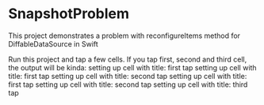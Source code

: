 # SnapshotProblem
This project demonstrates a problem with reconfigureItems method for DiffableDataSource in Swift

Run this project and tap a few cells. If you tap first, second and third cell, the output will be kinda:
setting up cell with title: first tap
setting up cell with title: first tap
setting up cell with title: second tap
setting up cell with title: first tap
setting up cell with title: second tap
setting up cell with title: third tap
